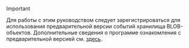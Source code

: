 > [!IMPORTANT]
> Для работы с этим руководством следует зарегистрироваться для использования предварительной версии событий хранилища BLOB-объектов.  Дополнительные сведения о программе ознакомления с предварительной версией см. [здесь](https://docs.microsoft.com/azure/storage/blobs/storage-blob-event-overview#join-the-preview).
